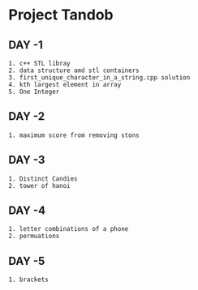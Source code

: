 # Project Tandob

## DAY -1

    1. c++ STL libray
    2. data structure amd stl containers
    3. first_unique_character_in_a_string.cpp solution
    4. kth largest element in array
    5. One Integer

## DAY -2

    1. maximum score from removing stons

## DAY -3

    1. Distinct Candies
    2. tower of hanoi

## DAY -4
    1. letter combinations of a phone
    2. permuations

## DAY -5
    1. brackets
